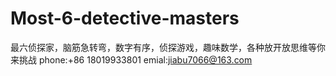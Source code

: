 # Most-6-detective-masters

最六侦探家，脑筋急转弯，数字有序，侦探游戏，趣味数学，各种放开放思维等你来挑战
phone:+86 18019933801
emial:jiabu7066@163.com

